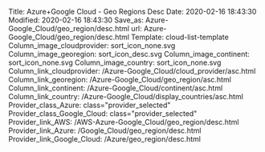 Title: Azure+Google Cloud - Geo Regions Desc
Date: 2020-02-16 18:43:30
Modified: 2020-02-16 18:43:30
Save_as: Azure-Google_Cloud/geo_region/desc.html
url: Azure-Google_Cloud/geo_region/desc.html
Template: cloud-list-template
Column_image_cloudprovider: sort_icon_none.svg
Column_image_georegion: sort_icon_desc.svg
Column_image_continent: sort_icon_none.svg
Column_image_country: sort_icon_none.svg
Column_link_cloudprovider: /Azure-Google_Cloud/cloud_provider/asc.html
Column_link_georegion: /Azure-Google_Cloud/geo_region/asc.html
Column_link_continent: /Azure-Google_Cloud/continent/asc.html
Column_link_country: /Azure-Google_Cloud/display_countries/asc.html
Provider_class_Azure: class="provider_selected"
Provider_class_Google_Cloud: class="provider_selected"
Provider_link_AWS: /AWS-Azure-Google_Cloud/geo_region/desc.html
Provider_link_Azure: /Google_Cloud/geo_region/desc.html
Provider_link_Google_Cloud: /Azure/geo_region/desc.html